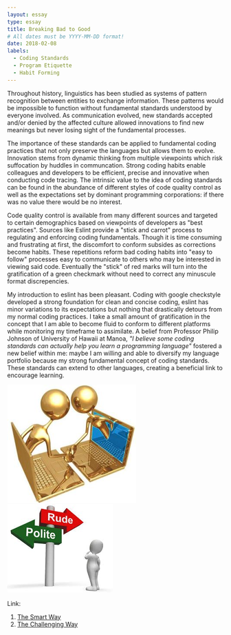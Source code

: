 ```yaml
---
layout: essay
type: essay
title: Breaking Bad to Good 
# All dates must be YYYY-MM-DD format!
date: 2018-02-08
labels:
  - Coding Standards
  - Program Etiquette
  - Habit Forming
---
```

Throughout history, linguistics has been studied as systems of pattern recognition between entities to exchange information. These patterns would be impossible to function without fundamental standards understood by everyone involved. As communication evolved, new standards accepted and/or denied by the affected culture allowed innovations to find new meanings but never losing sight of the fundamental processes.  

The importance of these standards can be applied to fundamental coding practices that not only preserve the languages but allows them to evolve. Innovation stems from dynamic thinking from multiple viewpoints which risk suffocation by huddles in communcation. Strong coding habits enable colleagues and developers to be efficient, precise and innovative when conducting code tracing. The intrinsic value to the idea of coding standards can be found in the abundance of different styles of code quality control as well as the expectations set by dominant programming corporations: if there was no value there would be no interest. 

Code quality control is available from many different sources and targeted to certain demographics based on viewpoints of developers as "best practices". Sources like Eslint provide a "stick and carrot" process to regulating and enforcing coding fundamentals. Though it is time consuming and frustrating at first, the discomfort to conform subsides as corrections become habits. These repetitions reform bad coding habits into "easy to follow" processes easy to communicate to others who may be interested in viewing said code. Eventually the "stick" of red marks will turn into the gratification of a green checkmark without need to correct any minuscule format discrepencies. 

My introduction to eslint has been pleasant. Coding with google checkstyle developed a strong foundation for clean and concise coding, eslint has minor variations to its expectations but nothing that drastically detours from my normal coding practices. I take a small amount of gratification in the concept that I am able to become fluid to conform to different platforms while monitoring my timeframe to assimilate. A belief from Professor Philip Johnson of University of Hawaii at Manoa, *"I believe some coding standards can actually help you learn a programming language"* fostered a new belief within me: maybe I am willing and able to diversify my language portfolio because my strong fundamental concept of coding standards. These standards can extend to other languages, creating a beneficial link to encourage learning. 


<img class="ui small right square floated image" src="../images/Netiquitte1.jpg">


 
<img class="ui medium right square floated image" src="../images/Netiquitte.jpg">


Link:  
1. [The Smart Way](https://stackoverflow.com/questions/477816/what-is-the-correct-json-content-type)
2. [The Challenging Way](https://stackoverflow.com/questions/32212712/how-to-find-length-of-array-of-undefined-size)
